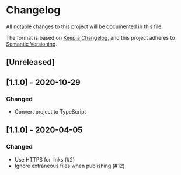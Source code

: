 # Changelog

All notable changes to this project will be documented in this file.

The format is based on [Keep a Changelog](https://keepachangelog.com/en/1.0.0/),
and this project adheres to [Semantic Versioning](https://semver.org/spec/v2.0.0.html).

## [Unreleased]

## [1.1.0] - 2020-10-29
### Changed
- Convert project to TypeScript

## [1.1.0] - 2020-04-05
### Changed
- Use HTTPS for links (#2)
- Ignore extraneous files when publishing (#12)
